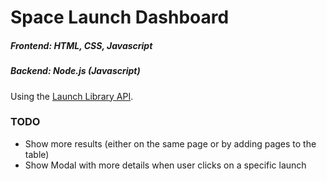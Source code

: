# Space Launch Dashboard

##### Frontend: HTML, CSS, Javascript
##### Backend: Node.js (Javascript)

Using the [Launch Library API](https://ll.thespacedevs.com).

### TODO
- Show more results (either on the same page or by adding pages to the table)
- Show Modal with more details when user clicks on a specific launch
